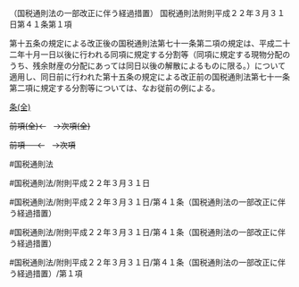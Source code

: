 （国税通則法の一部改正に伴う経過措置）
国税通則法附則平成２２年３月３１日第４１条第１項

第十五条の規定による改正後の国税通則法第七十一条第二項の規定は、平成二十二年十月一日以後に行われる同項に規定する分割等（同項に規定する現物分配のうち、残余財産の分配にあっては同日以後の解散によるものに限る。）について適用し、同日前に行われた第十五条の規定による改正前の国税通則法第七十一条第二項に規定する分割等については、なお従前の例による。

[条(全)](国税通則法＿＿＿＿附則平成２２年３月３１日第４１条_.md)

~~前項(全)←~~　~~→次項(全)~~

~~前項 　 ←~~　~~→次項~~



#国税通則法

#国税通則法/附則平成２２年３月３１日

#国税通則法/附則平成２２年３月３１日/第４１条（国税通則法の一部改正に伴う経過措置）

#国税通則法/附則平成２２年３月３１日/第４１条（国税通則法の一部改正に伴う経過措置）

#国税通則法/附則平成２２年３月３１日/第４１条（国税通則法の一部改正に伴う経過措置）/第１項

